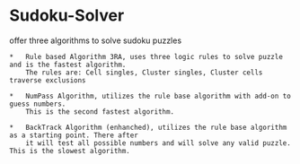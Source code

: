 # Sudoku-Solver

   offer three algorithms to solve sudoku puzzles
  
 	*	Rule based Algorithm 3RA, uses three logic rules to solve puzzle and is the fastest algorithm.
 		The rules are: Cell singles, Cluster singles, Cluster cells traverse exclusions
 	
 	*	NumPass Algorithm, utilizes the rule base algorithm with add-on to guess numbers.
 		This is the second fastest algorithm.
 	
 	*	BackTrack Algorithm (enhanched), utilizes the rule base algorithm as a starting point. There after
 		it will test all possible numbers and will solve any valid puzzle. This is the slowest algorithm.
 
